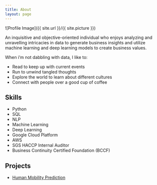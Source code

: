 ```yaml
---
title: About
layout: page
---
```

![Profile Image]({{ site.url }}/{{ site.picture }})

<p> An inquisitive and objective-oriented individual who enjoys analyzing and unravelling intricacies in data to generate business insights and utilize machine learning and deep learning models to create business values.</p>

When i’m not dabbling with data, I like to:

- Read to keep up with current events  
- Run to unwind tangled thoughts  
- Explore the world to learn about different cultures  
- Connect with people over a good cup of coffee  

<h2>Skills</h2>

<ul class="skill-list">
	<li>Python</li>
	<li>SQL </li>
	<li>NLP</li>
	<li>Machine Learning </li>
	<li>Deep Learning</li>
	<li>Google Cloud Platform</li>
	<li>AWS</li>
	<li>SGS HACCP Internal Auditor</li>
	<li>Business Continuity Certified Foundation (BCCF)</li>
</ul>

<h2>Projects</h2>

<ul>
	<li><a href="https://github.com/d-lim/Projects/tree/master/Human%20Mobility%20Predictions">Human Mobility Prediction</a></li>
</ul>
